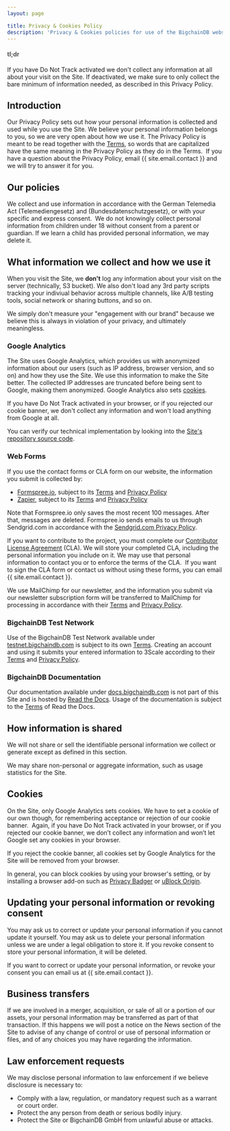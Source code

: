 ```yaml
---
layout: page

title: Privacy & Cookies Policy
description: 'Privacy & Cookies policies for use of the BigchainDB website.'
---
```


<div class="lead"><h4 style="opacity:.75;">tl;dr</h4> If you have Do Not Track activated we don't collect any information at all about your visit on the Site. If deactivated, we make sure to only collect the bare minimum of information needed, as described in this Privacy Policy.</div>

## Introduction

Our Privacy Policy sets out how your personal information is collected and used while you use the Site. We believe your personal information belongs to you, so we are very open about how we use it. The Privacy Policy is meant to be read together with the [Terms](https://bigchaindb.com/terms), so words that are capitalized have the same meaning in the Privacy Policy as they do in the Terms.
​
If you have a question about the Privacy Policy, email {{ site.email.contact }} and we will try to answer it for you.

## Our policies

We collect and use information in accordance with the German Telemedia Act (Telemediengesetz) and (Bundesdatenschutzgesetz), or with your specific and express consent.
​
We do not knowingly collect personal information from children under 18 without consent from a parent or guardian. If we learn a child has provided personal information, we may delete it.

## What information we collect and how we use it

When you visit the Site, we **don't** log any information about your visit on the server (technically, S3 bucket). We also don't load any 3rd party scripts tracking your indiviual behavior across multiple channels, like A/B testing tools, social network or sharing buttons, and so on.

We simply don't measure your "engagement with our brand" because we believe this is always in violation of your privacy, and ultimately meaningless.

### Google Analytics

The Site uses Google Analytics, which provides us with anonymized information about our users (such as IP address, browser version, and so on) and how they use the Site. We use this information to make the Site better. The collected IP addresses are truncated before being sent to Google, making them anonymized. Google Analytics also sets [cookies](#cookies).

If you have Do Not Track activated in your browser, or if you rejected our cookie banner, we don't collect any information and won't load anything from Google at all.

You can verify our technical implementation by looking into the [Site's repository source code](https://github.com/bigchaindb/site/blob/master/_src/_includes/scripts.html#L20).

### Web Forms

If you use the contact forms or CLA form on our website, the information you submit is collected by:

- [Formspree.io](https://formspree.io/), subject to its [Terms](https://formspree.io/static/TermsOfUse.pdf) and [Privacy Policy](https://formspree.io/static/PrivacyPolicy.pdf)
- [Zapier](https://zapier.com), subject to its [Terms](https://zapier.com/terms/) and [Privacy Policy](https://zapier.com/privacy/)

Note that Formspree.io only saves the most recent 100 messages. After that, messages are deleted. Formspree.io sends emails to us through Sendgrid.com in accordance with the [Sendgrid.com Privacy Policy](https://sendgrid.com/privacy).

If you want to contribute to the project, you must complete our [Contributor License Agreement](https://www.bigchaindb.com/cla) (CLA). We will store your completed CLA, including the personal information you include on it. We may use that personal information to contact you or to enforce the terms of the CLA.
​
If you want to sign the CLA form or contact us without using these forms, you can email {{ site.email.contact }}.

We use MailChimp for our newsletter, and the information you submit via our newsletter subscription form will be transferred to MailChimp for processing in accordance with their [Terms](https://mailchimp.com/legal/terms/) and [Privacy Policy](https://mailchimp.com/legal/privacy/).

### BigchainDB Test Network

Use of the BigchainDB Test Network available under [testnet.bigchaindb.com](https://testnet.bigchaindb.com) is subject to its own [Terms](https://testnet.bigchaindb.com/terms-network). Creating an account and using it submits your entered information to 3Scale according to their [Terms](https://www.3scale.net/terms-and-conditions/) and [Privacy Policy](https://www.redhat.com/en/about/privacy-policy).

### BigchainDB Documentation

Our documentation available under [docs.bigchaindb.com](https://docs.bigchaindb.com) is not part of this Site and is hosted by [Read the Docs](https://readthedocs.com). Usage of the documentation is subject to the [Terms](https://readthedocs.com/terms/) of Read the Docs.

## How information is shared

We will not share or sell the identifiable personal information we collect or generate except as defined in this section.

We may share non-personal or aggregate information, such as usage statistics for the Site.

## Cookies

On the Site, only Google Analytics sets cookies. We have to set a cookie of our own though, for remembering acceptance or rejection of our cookie banner.
​
Again, if you have Do Not Track activated in your browser, or if you rejected our cookie banner, we don’t collect any information and won’t let Google set any cookies in your browser.

If you reject the cookie banner, all cookies set by Google Analytics for the Site will be removed from your browser.

In general, you can block cookies by using your browser's setting, or by installing a browser add-on such as [Privacy Badger](https://www.eff.org/privacybadger) or [uBlock Origin](https://github.com/gorhill/uBlock).

## Updating your personal information or revoking consent

You may ask us to correct or update your personal information if you cannot update it yourself. You may ask us to delete your personal information unless we are under a legal obligation to store it. If you revoke consent to store your personal information, it will be deleted.

If you want to correct or update your personal information, or revoke your consent you can email us at {{ site.email.contact }}.

## Business transfers

If we are involved in a merger, acquisition, or sale of all or a portion of our assets, your personal information may be transferred as part of that transaction. If this happens we will post a notice on the News section of the Site to advise of any change of control or use of personal information or files, and of any choices you may have regarding the information.

## Law enforcement requests

We may disclose personal information to law enforcement if we believe disclosure is necessary to:
- Comply with a law, regulation, or mandatory request such as a warrant or court order.
- Protect the any person from death or serious bodily injury.
- Protect the Site or BigchainDB GmbH from unlawful abuse or attacks.
